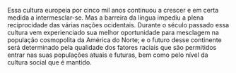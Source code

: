 ﻿Essa cultura europeia por cinco mil anos continuou a crescer e em certa medida a intermesclar-se. Mas a barreira da língua impediu a plena reciprocidade das várias nações ocidentais. Durante o século passado essa cultura vem experienciado sua melhor oportunidade para mesclagem na população cosmopolita da América do Norte; e o futuro desse continente será determinado pela qualidade dos fatores raciais que são permitidos entrar nas suas populações atuais e futuras, bem como pelo nível da cultura social que é mantido.